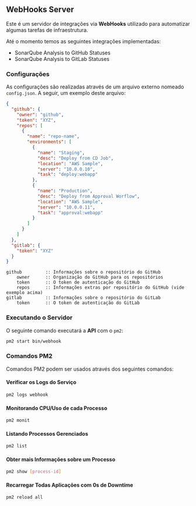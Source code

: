 ## WebHooks Server

Este é um servidor de integrações via **WebHooks** utilizado para automatizar algumas tarefas de infraestrutura.

Até o momento temos as seguintes integrações implementadas:

* SonarQube Analysis to GitHub Statuses
* SonarQube Analysis to GitLab Statuses

### Configurações

As configurações são realizadas através de um arquivo externo nomeado `config.json`. A seguir, um exemplo
deste arquivo:

```json
{
  "github": {
    "owner": "github",
    "token": "XYZ",
    "repos": [
      {
        "name": "repo-name",
        "environments": [
          {
            "name": "Staging",
            "desc": "Deploy from CD Job",
            "location": "AWS Sample",
            "server": "10.0.0.10",
            "task": "deploy:webapp"
          },
          {
            "name": "Production",
            "desc": "Deploy from Approval Worflow",
            "location": "AWS Sample",
            "server": "10.0.0.11",
            "task": "approval:webapp"
          }
        ]
      }
    ]
  },
  "gitlab": {
    "token": "XYZ"
  }
}
```

    github         :: Informações sobre o repositório do GitHub
        owner      :: Organização do GitHub para os repositórios
        token      :: O token de autenticação do GitHub
        repos      :: Informações extras por repositório do GitHub (vide exemplo acima)
    gitlab         :: Informações sobre o repositório do GitLab
        token      :: O token de autenticação do GitLab

### Executando o Servidor

O seguinte comando executará a **API** com o `pm2`:

```bash
pm2 start bin/webhook
```

### Comandos PM2

Comandos PM2 podem ser usados através dos seguintes comandos:

#### Verificar os Logs do Serviço

```bash
pm2 logs webhook
```

#### Monitorando CPU/Uso de cada Processo

```bash
pm2 monit
```

#### Listando Processos Gerenciados

```bash
pm2 list
```

#### Obter mais Informações sobre um Processo

```bash
pm2 show [process-id]
```

#### Recarregar Todas Aplicações com 0s de Downtime

```bash
pm2 reload all
```
